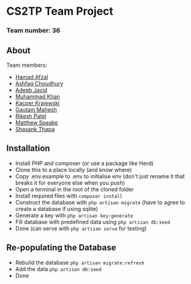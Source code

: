 # CS2TP Team Project
### Team number:  36
## About
Team members:
- [Hamad Afzal](https://github.com/LOKI-HGR)
- [Ashfaq Choudhury](https://github.com/AshfaqC)
- [Adeeb Javid](https://github.com/adeeb2024)
- [Muhammad Khan](https://github.com/K3YC0D3)
- [Kacper Krajewski](https://github.com/Kacper69pl)
- [Gautam Mahesh](https://github.com/gm488)
- [Rikesh Patel](https://github.com/rikeshpatel19)
- [Matthew Speake](https://github.com/mspeake161)
- [Shasank Thapa](https://github.com/ShasankThapa)

## Installation
- Install PHP and composer (or use a package like Herd)
- Clone this to a place locally (and know where)
- Copy .env.example to .env to initialise env (don't just rename it that breaks it for everyone else when you push)
- Open a terminal in the root of the cloned folder
- Install required files with `composer install`
- Construct the database with `php artisan migrate` (have to agree to create a database if using sqlite)
- Generate a key with `php artisan key:generate`
- Fill database with predefined data using `php artisan db:seed`
- Done (can serve with `php artisan serve` for testing)

## Re-populating the Database
- Rebuild the database `php artisan migrate:refresh`
- Add the data `php artisan db:seed`
- Done
